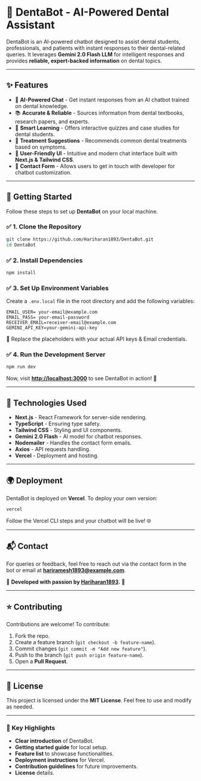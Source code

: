 # 🦷 DentaBot - AI-Powered Dental Assistant

DentaBot is an AI-powered chatbot designed to assist dental students, professionals, and patients with instant responses to their dental-related queries. It leverages **Gemini 2.0 Flash LLM** for intelligent responses and provides **reliable, expert-backed information** on dental topics.

---

## ✨ Features

- 🤖 **AI-Powered Chat** - Get instant responses from an AI chatbot trained on dental knowledge.
- 📚 **Accurate & Reliable** - Sources information from dental textbooks, research papers, and experts.
- 🧠 **Smart Learning** - Offers interactive quizzes and case studies for dental students.
- 🏥 **Treatment Suggestions** - Recommends common dental treatments based on symptoms.
- 🎨 **User-Friendly UI** - Intuitive and modern chat interface built with **Next.js & Tailwind CSS**.
- 📩 **Contact Form** - Allows users to get in touch with developer for chatbot customization.

---

## 🚀 Getting Started

Follow these steps to set up **DentaBot** on your local machine.

### ✅ **1. Clone the Repository**

```sh
git clone https://github.com/Hariharan1893/DentaBot.git
cd DentaBot
```

### ✅ **2. Install Dependencies**

```sh
npm install
```

### ✅ **3. Set Up Environment Variables**

Create a `.env.local` file in the root directory and add the following variables:

```env
EMAIL_USER= your-email@example.com
EMAIL_PASS= your-email-password
RECEIVER_EMAIL=receiver-email@example.com
GEMINI_API_KEY=your-gemini-api-key
```

🔹 Replace the placeholders with your actual API keys & Email credentials.

### ✅ **4. Run the Development Server**

```sh
npm run dev
```

Now, visit **[http://localhost:3000](http://localhost:3000)** to see DentaBot in action! 🎉

---

## 🔧 Technologies Used

- **Next.js** - React Framework for server-side rendering.
- **TypeScript** - Ensuring type safety.
- **Tailwind CSS** - Styling and UI components.
- **Gemini 2.0 Flash** - AI model for chatbot responses.
- **Nodemailer** - Handles the contact form emails.
- **Axios** - API requests handling.
- **Vercel** - Deployment and hosting.

---

## 🌍 Deployment

DentaBot is deployed on **Vercel**. To deploy your own version:

```sh
vercel
```

Follow the Vercel CLI steps and your chatbot will be live! 🌐

---

## 📬 Contact

For queries or feedback, feel free to reach out via the contact form in the bot or email at **hariramesh1893@example.com**.

💙 **Developed with passion by [Hariharan1893](https://www.linkedin.com/in/hariharanr18/).** 🚀

---

## ⭐ Contributing

Contributions are welcome! To contribute:

1. Fork the repo.
2. Create a feature branch (`git checkout -b feature-name`).
3. Commit changes (`git commit -m "Add new feature"`).
4. Push to the branch (`git push origin feature-name`).
5. Open a **Pull Request**.

---

## 📜 License

This project is licensed under the **MIT License**. Feel free to use and modify as needed.

---

### **📌 Key Highlights**

- **Clear introduction** of DentaBot.
- **Getting started guide** for local setup.
- **Feature list** to showcase functionalities.
- **Deployment instructions** for Vercel.
- **Contribution guidelines** for future improvements.
- **License** details.
